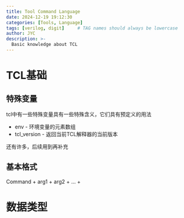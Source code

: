 ```yaml
---
title: Tool Command Language
date: 2024-12-19 19:12:30 
categories: [Tools, Language]
tags: [verilog, digit]     # TAG names should always be lowercase
author: JYC
description: >-
  Basic knowledge about TCL
--- 
```


# TCL基础

## 特殊变量

tcl中有一些特殊变量具有一些特殊含义，它们具有预定义的用法  
- env - 环境变量的元素数组
- tcl_version - 返回当前TCL解释器的当前版本


还有许多，后续用到再补充

## 基本格式

Command + arg1 + arg2 + ... + 

# 数据类型